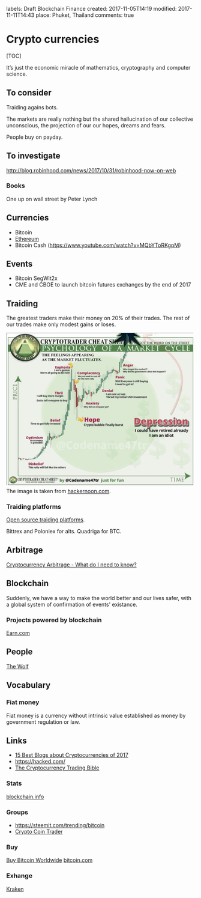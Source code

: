 labels: Draft
        Blockchain
        Finance
created: 2017-11-05T14:19
modified: 2017-11-11T14:43
place: Phuket, Thailand
comments: true

# Crypto currencies

[TOC]

It’s just the economic miracle of mathematics, cryptography and computer science.

## To consider

Traiding agains bots.

The markets are really nothing but the shared hallucination of our collective unconscious, the projection of our our hopes, dreams and fears.

People buy on payday.

## To investigate

http://blog.robinhood.com/news/2017/10/31/robinhood-now-on-web

### Books

One up on wall street by Peter Lynch

## Currencies

- Bitcoin
- [Ethereum](https://github.com/ethereum/wiki/wiki/White-Paper)
- Bitcoin Cash (https://www.youtube.com/watch?v=MQbYToRKgpM)

## Events

- Bitcoin SegWit2x
- CME and CBOE to launch bitcoin futures exchanges by the end of 2017

## Traiding

The greatest traders make their money on 20% of their trades. The rest of our trades make only modest gains or loses.

![Crypto trader cheat sheet](./trader_cheat_sheet.jpg)
The image is taken from [hackernoon.com](https://hackernoon.com/the-cryptocurrency-trading-bible-43d0c57e3fe6).

### Traiding platforms

[Open source traiding platforms](http://www.traderslaboratory.com/forums/tools-trade/11086-open-source-trading-platforms-master-list.html).

Bittrex and Poloniex for alts.
Quadriga for BTC.

## Arbitrage

[Cryptocurrency Arbitrage - What do I need to know?](https://bitcoin.stackexchange.com/questions/49819/cryptocurrency-arbitrage-what-do-i-need-to-know)

## Blockchain

Suddenly, we have a way to make the world better and our lives safer, with a global system of confirmation of events' existance.

### Projects powered by blockchain

[Earn.com](https://earn.com/)

## People

[The Wolf](https://twitter.com/WolfOfPoloniex)

## Vocabulary

### Fiat money

Fiat money is a currency without intrinsic value established as money by government regulation or law.

## Links

- [15 Best Blogs about Cryptocurrencies of 2017](http://coinnoob.com/best-blogs-cryptocurrencies)
- https://hacked.com/
- [The Cryptocurrency Trading Bible](https://hackernoon.com/the-cryptocurrency-trading-bible-43d0c57e3fe6)

### Stats

[blockchain.info](https://blockchain.info)

### Groups

- https://steemit.com/trending/bitcoin
- [Crypto Coin Trader](https://www.facebook.com/groups/218612071968287)

### Buy

[Buy Bitcoin Worldwide](https://www.buybitcoinworldwide.com)
[bitcoin.com](https://www.bitcoin.com/)

### Exhange

[Kraken](https://www.kraken.com/)
